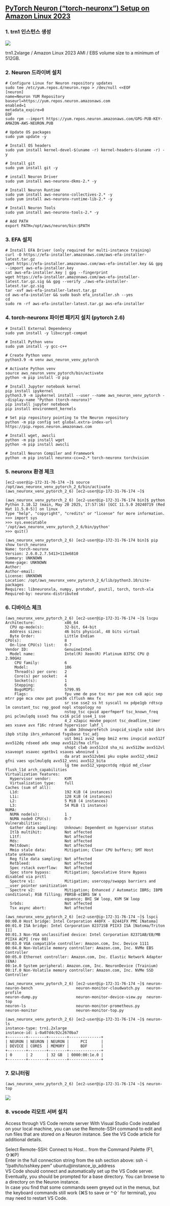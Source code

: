## [PyTorch Neuron (“torch-neuronx”) Setup on Amazon Linux 2023](https://awsdocs-neuron.readthedocs-hosted.com/en/latest/general/setup/neuron-setup/pytorch/neuronx/amazon-linux/torch-neuronx-al2023.html#setup-torch-neuronx-al2023) ##


### 1. trn1 인스턴스 생성 ###
![](https://github.com/gnosia93/xla-torch/blob/main/neuronx/images/ec2-trn1.png)

trn1.2xlarge / Amazon Linux 2023 AMI / EBS volume size to a minimum of 512GB.

### 2. Neuron 드라이버 설치 ###
```
# Configure Linux for Neuron repository updates
sudo tee /etc/yum.repos.d/neuron.repo > /dev/null <<EOF
[neuron]
name=Neuron YUM Repository
baseurl=https://yum.repos.neuron.amazonaws.com
enabled=1
metadata_expire=0
EOF
sudo rpm --import https://yum.repos.neuron.amazonaws.com/GPG-PUB-KEY-AMAZON-AWS-NEURON.PUB

# Update OS packages 
sudo yum update -y

# Install OS headers 
sudo yum install kernel-devel-$(uname -r) kernel-headers-$(uname -r) -y

# Install git 
sudo yum install git -y

# install Neuron Driver
sudo yum install aws-neuronx-dkms-2.* -y

# Install Neuron Runtime 
sudo yum install aws-neuronx-collectives-2.* -y
sudo yum install aws-neuronx-runtime-lib-2.* -y

# Install Neuron Tools 
sudo yum install aws-neuronx-tools-2.* -y

# Add PATH
export PATH=/opt/aws/neuron/bin:$PATH
```

### 3. EFA 설치 ###
```
# Install EFA Driver (only required for multi-instance training)
curl -O https://efa-installer.amazonaws.com/aws-efa-installer-latest.tar.gz 
wget https://efa-installer.amazonaws.com/aws-efa-installer.key && gpg --import aws-efa-installer.key 
cat aws-efa-installer.key | gpg --fingerprint 
wget https://efa-installer.amazonaws.com/aws-efa-installer-latest.tar.gz.sig && gpg --verify ./aws-efa-installer-latest.tar.gz.sig 
tar -xvf aws-efa-installer-latest.tar.gz 
cd aws-efa-installer && sudo bash efa_installer.sh --yes 
cd 
sudo rm -rf aws-efa-installer-latest.tar.gz aws-efa-installer
```

### 4. torch-neuronx 파이썬 패키지 설치 (pytorch 2.6) ###
```
# Install External Dependency
sudo yum install -y libxcrypt-compat

# Install Python venv 
sudo yum install -y gcc-c++ 

# Create Python venv
python3.9 -m venv aws_neuron_venv_pytorch 

# Activate Python venv 
source aws_neuron_venv_pytorch/bin/activate 
python -m pip install -U pip 

# Install Jupyter notebook kernel
pip install ipykernel 
python3.9 -m ipykernel install --user --name aws_neuron_venv_pytorch --display-name "Python (torch-neuronx)"
pip install jupyter notebook
pip install environment_kernels

# Set pip repository pointing to the Neuron repository 
python -m pip config set global.extra-index-url https://pip.repos.neuron.amazonaws.com

# Install wget, awscli 
python -m pip install wget 
python -m pip install awscli 

# Install Neuron Compiler and Framework
python -m pip install neuronx-cc==2.* torch-neuronx torchvision
```


### 5. neuronx 환경 체크 ###
```
[ec2-user@ip-172-31-76-174 ~]$ source /opt/aws_neuronx_venv_pytorch_2_6/bin/activate
(aws_neuronx_venv_pytorch_2_6) [ec2-user@ip-172-31-76-174 ~]$

(aws_neuronx_venv_pytorch_2_6) [ec2-user@ip-172-31-76-174 bin]$ python
Python 3.10.12 (main, May 20 2025, 17:57:16) [GCC 11.5.0 20240719 (Red Hat 11.5.0-5)] on linux
Type "help", "copyright", "credits" or "license" for more information.
>>> import sys
>>> sys.executable
'/opt/aws_neuronx_venv_pytorch_2_6/bin/python'
>>> quit()

(aws_neuronx_venv_pytorch_2_6) [ec2-user@ip-172-31-76-174 bin]$ pip show torch_neuronx
Name: torch-neuronx
Version: 2.6.0.2.7.5413+113e6810
Summary: UNKNOWN
Home-page: UNKNOWN
Author:
Author-email:
License: UNKNOWN
Location: /opt/aws_neuronx_venv_pytorch_2_6/lib/python3.10/site-packages
Requires: libneuronxla, numpy, protobuf, psutil, torch, torch-xla
Required-by: neuronx-distributed
```

### 6. 디바이스 체크 ###
```
(aws_neuronx_venv_pytorch_2_6) [ec2-user@ip-172-31-76-174 ~]$ lscpu
Architecture:             x86_64
  CPU op-mode(s):         32-bit, 64-bit
  Address sizes:          46 bits physical, 48 bits virtual
  Byte Order:             Little Endian
CPU(s):                   8
  On-line CPU(s) list:    0-7
Vendor ID:                GenuineIntel
  Model name:             Intel(R) Xeon(R) Platinum 8375C CPU @ 2.90GHz
    CPU family:           6
    Model:                106
    Thread(s) per core:   2
    Core(s) per socket:   4
    Socket(s):            1
    Stepping:             6
    BogoMIPS:             5799.95
    Flags:                fpu vme de pse tsc msr pae mce cx8 apic sep mtrr pge mca cmov pat pse36 clflush mmx fx
                          sr sse sse2 ss ht syscall nx pdpe1gb rdtscp lm constant_tsc rep_good nopl xtopology no
                          nstop_tsc cpuid aperfmperf tsc_known_freq pni pclmulqdq ssse3 fma cx16 pcid sse4_1 sse
                          4_2 x2apic movbe popcnt tsc_deadline_timer aes xsave avx f16c rdrand hypervisor lahf_l
                          m abm 3dnowprefetch invpcid_single ssbd ibrs ibpb stibp ibrs_enhanced fsgsbase tsc_adj
                          ust bmi1 avx2 smep bmi2 erms invpcid avx512f avx512dq rdseed adx smap avx512ifma clflu
                          shopt clwb avx512cd sha_ni avx512bw avx512vl xsaveopt xsavec xgetbv1 xsaves wbnoinvd i
                          da arat avx512vbmi pku ospke avx512_vbmi2 gfni vaes vpclmulqdq avx512_vnni avx512_bita
                          lg tme avx512_vpopcntdq rdpid md_clear flush_l1d arch_capabilities
Virtualization features:  
  Hypervisor vendor:      KVM
  Virtualization type:    full
Caches (sum of all):      
  L1d:                    192 KiB (4 instances)
  L1i:                    128 KiB (4 instances)
  L2:                     5 MiB (4 instances)
  L3:                     54 MiB (1 instance)
NUMA:                     
  NUMA node(s):           1
  NUMA node0 CPU(s):      0-7
Vulnerabilities:          
  Gather data sampling:   Unknown: Dependent on hypervisor status
  Itlb multihit:          Not affected
  L1tf:                   Not affected
  Mds:                    Not affected
  Meltdown:               Not affected
  Mmio stale data:        Mitigation; Clear CPU buffers; SMT Host state unknown
  Reg file data sampling: Not affected
  Retbleed:               Not affected
  Spec rstack overflow:   Not affected
  Spec store bypass:      Mitigation; Speculative Store Bypass disabled via prctl
  Spectre v1:             Mitigation; usercopy/swapgs barriers and __user pointer sanitization
  Spectre v2:             Mitigation; Enhanced / Automatic IBRS; IBPB conditional; RSB filling; PBRSB-eIBRS SW s
                          equence; BHI SW loop, KVM SW loop
  Srbds:                  Not affected
  Tsx async abort:        Not affected

(aws_neuronx_venv_pytorch_2_6) [ec2-user@ip-172-31-76-174 ~]$ lspci
00:00.0 Host bridge: Intel Corporation 440FX - 82441FX PMC [Natoma]
00:01.0 ISA bridge: Intel Corporation 82371SB PIIX3 ISA [Natoma/Triton II]
00:01.3 Non-VGA unclassified device: Intel Corporation 82371AB/EB/MB PIIX4 ACPI (rev 08)
00:03.0 VGA compatible controller: Amazon.com, Inc. Device 1111
00:04.0 Non-Volatile memory controller: Amazon.com, Inc. NVMe EBS Controller
00:05.0 Ethernet controller: Amazon.com, Inc. Elastic Network Adapter (ENA)
00:1e.0 System peripheral: Amazon.com, Inc. NeuronDevice (Trainium)
00:1f.0 Non-Volatile memory controller: Amazon.com, Inc. NVMe SSD Controller

(aws_neuronx_venv_pytorch_2_6) [ec2-user@ip-172-31-76-174 ~]$ neuron-
neuron-bench                   neuron-monitor-cloudwatch.py   neuron-profile
neuron-dump.py                 neuron-monitor-device-view.py  neuron-top
neuron-ls                      neuron-monitor-prometheus.py   
neuron-monitor                 neuron-monitor-top.py          

(aws_neuronx_venv_pytorch_2_6) [ec2-user@ip-172-31-76-174 ~]$ neuron-ls
instance-type: trn1.2xlarge
instance-id: i-0a07d4c92c2670ba7
+--------+--------+--------+--------------+
| NEURON | NEURON | NEURON |     PCI      |
| DEVICE | CORES  | MEMORY |     BDF      |
+--------+--------+--------+--------------+
| 0      | 2      | 32 GB  | 0000:00:1e.0 |
+--------+--------+--------+--------------+
```

### 7. 모니터링 ###
```
(aws_neuronx_venv_pytorch_2_6) [ec2-user@ip-172-31-76-174 ~]$ neuron-top
```
![](https://github.com/gnosia93/xla-torch/blob/main/neuronx/images/neuron-top.png)

### 8. vscode 리모트 서버 설치 ###

Access through VS Code remote server
With Visual Studio Code installed on your local machine, you can use the Remote-SSH command to edit and run files that are stored on a Neuron instance. See the VS Code article for additional details.

Select Remote-SSH: Connect to Host… from the Command Palette (F1, ⇧⌘P)  
Enter in the full connection string from the ssh section above: ssh -i “/path/to/sshkey.pem” ubuntu@instance_ip_address  
VS Code should connect and automatically set up the VS Code server.  
Eventually, you should be prompted for a base directory. You can browse to a directory on the Neuron instance.  
In case you find that some commands seem greyed out in the menus, but the keyboard commands still work (⌘S to save or ^⇧` for terminal), you may need to restart VS Code.
